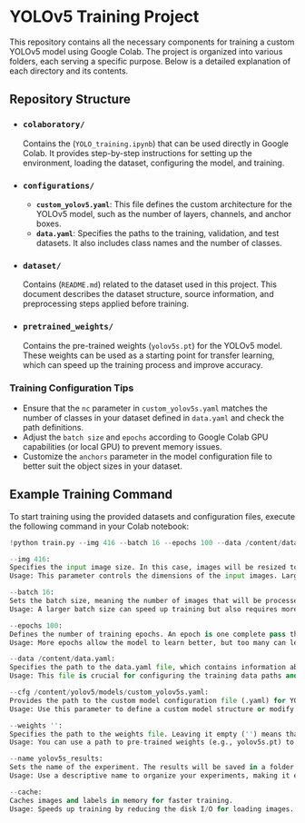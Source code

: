 # YOLOv5 Training Project

This repository contains all the necessary components for training a custom YOLOv5 model using Google Colab. The project is organized into various folders, each serving a specific purpose. Below is a detailed explanation of each directory and its contents.

## Repository Structure

- ### `colaboratory/`
  Contains the (`YOLO_training.ipynb`) that can be used directly in Google Colab. It provides step-by-step instructions for setting up the environment, loading the dataset, configuring the model, and training.

- ### `configurations/`
  - **`custom_yolov5.yaml`**: This file defines the custom architecture for the YOLOv5 model, such as the number of layers, channels, and anchor boxes.
  - **`data.yaml`**: Specifies the paths to the training, validation, and test datasets. It also includes class names and the number of classes.

- ### `dataset/`
  Contains (`README.md`) related to the dataset used in this project. This document describes the dataset structure, source information, and preprocessing steps applied before training.

- ### `pretrained_weights/`
  Contains the pre-trained weights (`yolov5s.pt`) for the YOLOv5 model. These weights can be used as a starting point for transfer learning, which can speed up the training process and improve accuracy.

### Training Configuration Tips

- Ensure that the `nc` parameter in `custom_yolov5s.yaml` matches the number of classes in your dataset defined in `data.yaml` and check the path definitions.
- Adjust the `batch size` and `epochs` according to Google Colab GPU capabilities (or local GPU) to prevent memory issues.
- Customize the `anchors` parameter in the model configuration file to better suit the object sizes in your dataset.

## Example Training Command

To start training using the provided datasets and configuration files, execute the following command in your Colab notebook:

```python
!python train.py --img 416 --batch 16 --epochs 100 --data /content/data.yaml --cfg /content/yolov5/models/custom_yolov5s.yaml --weights '' --name yolov5s_results --cache

--img 416:
Specifies the input image size. In this case, images will be resized to 416x416 pixels before being fed into the model.
Usage: This parameter controls the dimensions of the input images. Larger sizes typically lead to better accuracy but require more computational resources.

--batch 16:
Sets the batch size, meaning the number of images that will be processed together in a single batch during training.
Usage: A larger batch size can speed up training but also requires more memory. Smaller batch sizes may lead to better generalization.

--epochs 100:
Defines the number of training epochs. An epoch is one complete pass through the entire training dataset.
Usage: More epochs allow the model to learn better, but too many can lead to overfitting.

--data /content/data.yaml:
Specifies the path to the data.yaml file, which contains information about the dataset, such as the path to the training, validation, and test images, as well as class names and the number of classes.
Usage: This file is crucial for configuring the training data paths and class definitions.

--cfg /content/yolov5/models/custom_yolov5s.yaml:
Provides the path to the custom model configuration file (.yaml) for YOLOv5. This file contains the architecture details of the model such as the number of layers, channels, and anchor boxes.
Usage: Use this parameter to define a custom model structure or modify an existing model to suit your data.

--weights '':
Specifies the path to the weights file. Leaving it empty ('') means that no pre-trained weights are loaded and the model will be trained from scratch.
Usage: You can use a path to pre-trained weights (e.g., yolov5s.pt) to perform transfer learning, or leave it empty to start with random weights.

--name yolov5s_results:
Sets the name of the experiment. The results will be saved in a folder named yolov5s_results.
Usage: Use a descriptive name to organize your experiments, making it easier to track and compare different training runs.

--cache:
Caches images and labels in memory for faster training.
Usage: Speeds up training by reducing the disk I/O for loading images. Useful when the dataset is small enough to fit into memory.